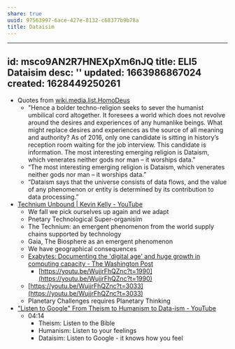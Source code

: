 ```yaml
---
share: true
uuid: 97563997-6ace-427e-8132-c68377b9b78a
title: Dataisim
---
```

---
id: msco9AN2R7HNEXpXm6nJQ
title: ELI5 Dataisim
desc: ''
updated: 1663986867024
created: 1628449250261
---

* Quotes from [wiki.media.list.HomoDeus](/undefined)
  * "Hence a bolder techno-religion seeks to sever the humanist umbilical cord altogether. It foresees a world which does not revolve around the desires and experiences of any humanlike beings. What might replace desires and experiences as the source of all meaning and authority? As of 2016, only one candidate is sitting in history’s reception room waiting for the job interview. This candidate is information. The most interesting emerging religion is Dataism, which venerates neither gods nor man – it worships data."
  * “The most interesting emerging religion is Dataism, which venerates neither gods nor man – it worships data.”
  * “Dataism says that the universe consists of data flows, and the value of any phenomenon or entity is determined by its contribution to data processing.”
* [Technium Unbound | Kevin Kelly - YouTube](https://www.youtube.com/watch?v=WujjrFhQZnc)
  * We fall we pick ourselves up again and we adapt
  * Pnetary Technological Super-organisim
  * The Technium: an emergent phenomenon from the world supply chains supported by technology
  * Gaia, The Biosphere as an emergent phenomenon
  * We have geographical consequences
  * [Exabytes: Documenting the 'digital age' and huge growth in computing capacity - The Washington Post](https://www.washingtonpost.com/national/exabytes-documenting-the-digital-age-and-huge-growth-in-computing-capacity/2011/02/10/ABKbArQ_story.html)
      * [https://youtu.be/WujjrFhQZnc?t=1990](https://youtu.be/WujjrFhQZnc?t=1990)
  * [https://youtu.be/WujjrFhQZnc?t=3033](https://youtu.be/WujjrFhQZnc?t=3033)
  * Planetary Challenges requires Planetary Thinking
* ["Listen to Google" From Theism to Humanism to Data-ism - YouTube](https://www.youtube.com/watch?v=Hw2jBiqZ4N8)
  * 04:14
    * Theism: Listen to the Bible
    * Humanism: Listen to your feelings
    * Dataisim: Listen to Google - it knows how you feel
